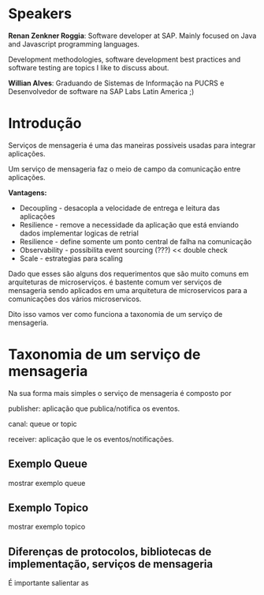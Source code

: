 # Speakers

**Renan Zenkner Roggia**: Software developer at SAP. Mainly focused on Java and Javascript programming languages.

Development methodologies, software development best practices and software testing are topics I like to discuss about.

**Willian Alves**:  Graduando de Sistemas de Informação na PUCRS e Desenvolvedor de software na SAP Labs Latin America ;) 

# Introdução

Serviços de mensageria é uma das maneiras possiveis usadas para integrar aplicações.

Um serviço de mensageria faz o meio de campo da comunicação entre aplicações. 

**Vantagens:**

* Decoupling - desacopla a velocidade de entrega e leitura das aplicações
* Resilience - remove a necessidade da aplicação que está enviando dados implementar logicas de retrial
* Resilience - define somente um ponto central de falha na comunicação
* Observability - possibilita event sourcing (???) << double check
* Scale - estrategias para scaling

Dado que esses são alguns dos requerimentos que são muito comuns em arquiteturas de microserviços. é bastente comum ver serviços de mensageria sendo aplicados em uma arquitetura de microservicos para a comunicações dos vários microservicos.

Dito isso vamos ver como funciona a taxonomia de um serviço de mensageria.

# Taxonomia de um serviço de mensageria

Na sua forma mais simples o serviço de mensageria é composto por

publisher: aplicação que publica/notifica os eventos.

canal: queue or topic

receiver: aplicação que le os eventos/notificações.

## Exemplo Queue

mostrar exemplo queue

## Exemplo Topico

mostrar exemplo topico



## Diferenças de protocolos, bibliotecas de implementação, serviços de mensageria

É importante salientar as 





